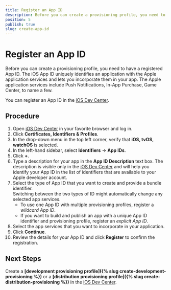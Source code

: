 ```yaml
---
title: Register an App ID
description: Before you can create a provisioning profile, you need to have a registered App ID. Follow the steps to register an App ID in the iOS Dev Center.
position: 5
publish: true
slug: create-app-id
---
```


# Register an App ID

Before you can create a provisioning profile, you need to have a registered App ID. The iOS App ID uniquely identifies an application with the Apple application services and lets you incorporate them in your app. The Apple application services include Push Notifications, In-App Purchase, Game Center, to name a few.

You can register an App ID in the [iOS Dev Center](https://developer.apple.com/membercenter).

## Procedure
1. Open [iOS Dev Center](https://developer.apple.com/membercenter) in your favorite browser and log in.
1. Click **Certificates, Identifiers &amp; Profiles**.
1. In the drop-down menu in the top left corner, verify that **iOS, tvOS, watchOS** is selected.
1. In the left-hand sidebar, select **Identifiers** &#8594; **App IDs**.
1. Click **+**.
1. Type a description for your app in the **App ID Description** text box. The description is visible only in the [iOS Dev Center](https://developer.apple.com/membercenter) and will help you identify your App ID in the list of identifiers that are available to your Apple developer account.
1. Select the type of App ID that you want to create and provide a bundle identifier.<br>Switching between the two types of ID might automatically change any selected app services.
	* To use one App ID with multiple provisioning profiles, register a *wildcard App ID*. 
	* If you want to build and publish an app with a unique App ID identifier and provisioning profile, register an *explicit App ID*.
1. Select the app services that you want to incorporate in your application.
1. Click **Continue**.
1. Review the details for your App ID and click **Register** to confirm the registration.

## Next Steps

Create a **[development provisioning profile]({% slug create-development-provisioning %})** or a **[distribution provisioning profile]({% slug create-distribution-provisioning %})** in the [iOS Dev Center](https://developer.apple.com/membercenter).